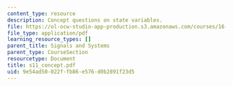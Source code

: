 ```yaml
---
content_type: resource
description: Concept questions on state variables.
file: https://ol-ocw-studio-app-production.s3.amazonaws.com/courses/16-01-unified-engineering-i-ii-iii-iv-fall-2005-spring-2006/9e54ad50022ffb86e576d0b2891f23d5_s11_concept.pdf
file_type: application/pdf
learning_resource_types: []
parent_title: Signals and Systems
parent_type: CourseSection
resourcetype: Document
title: s11_concept.pdf
uid: 9e54ad50-022f-fb86-e576-d0b2891f23d5
---
```

